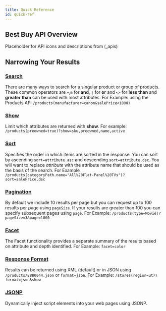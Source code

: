 ```yaml
---
title: Quick Reference
id: quick-ref
---
```


## Best Buy API Overview
Placeholder for API icons and descriptions from (_apis)

## Narrowing Your Results

### [Search](/documentation#advancedSearch-search)
There are many ways to search for a singular product or group of products. These common operators are `=`,`&` for **and**, `|` for **or** and `<>` for **less than** and **greater than** can be used with most attributes. For Example: using the Products API `/products(manufacturer=canon&salePrice<1000)`

### [Show](/documentation#show-show)
Limit which attributes are returned with **show**. For example: `/products(preowned=true)?show=sku,preowned,name,active`

### [Sort](/documentation#sort-sort)
Specifies the order in which items are sorted in the response. You can sort by ascending `sort=attribute.asc` and descending `sort=attribute.dsc`. You will want to replace *attribute* with the attribute name that should be used as the basis of the search. For Example `/products(categoryPath.name="All%20Flat-Panel%20TVs")?sort=salePrice.dsc`

### [Pagination](/documentation#pagination-pagination)
By default we include 10 results per page but you can request up to 100 results per page using `pageSize`. If your results are greater than 100 you can specify subsequent pages using `page`. For Example: `/products(type=Movie)?pageSize=3&page=1000`

### [Facet](/documentation#facets-facets)
The Facet functionality provides a separate summary of the results based on attribute and depth identified. For Example: `facet=color`

### [Response Format](/documentation#responseFormat-response-format)
Results can be returned using XML (default) or in JSON using `/products/8880044.json` or `format=json`. For Example: `/stores(region=ut)?format=json&show`

### [JSONP](/documentation#responseFormat-response-format)
Dynamically inject script elements into your web pages using JSONP.